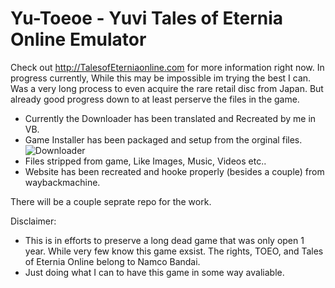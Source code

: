 # Yu-Toeoe - Yuvi Tales of Eternia Online Emulator

Check out http://TalesofEterniaonline.com for more information right now.
In progress currently, While this may be impossible im trying the best I can. Was a very long process to even acquire the rare retail disc from Japan. But already good progress down to at least perserve the files in the game.
 - Currently the Downloader has been translated and Recreated by me in VB.
 - Game Installer has been packaged and setup from the orginal files.
   ![Downloader](http://talesofeterniaonline.com/GitHub/downloader.jpg)
 - Files stripped from game, Like Images, Music, Videos etc..
 - Website has been recreated and hooke properly (besides a couple) from waybackmachine.

There will be a couple seprate repo for the work.

Disclaimer:
 - This is in efforts to preserve a long dead game that was only open 1 year. While very few know this game exsist. The rights, TOEO, and Tales of Eternia Online belong to Namco Bandai. 
- Just doing what I can to have this game in some way avaliable. 
